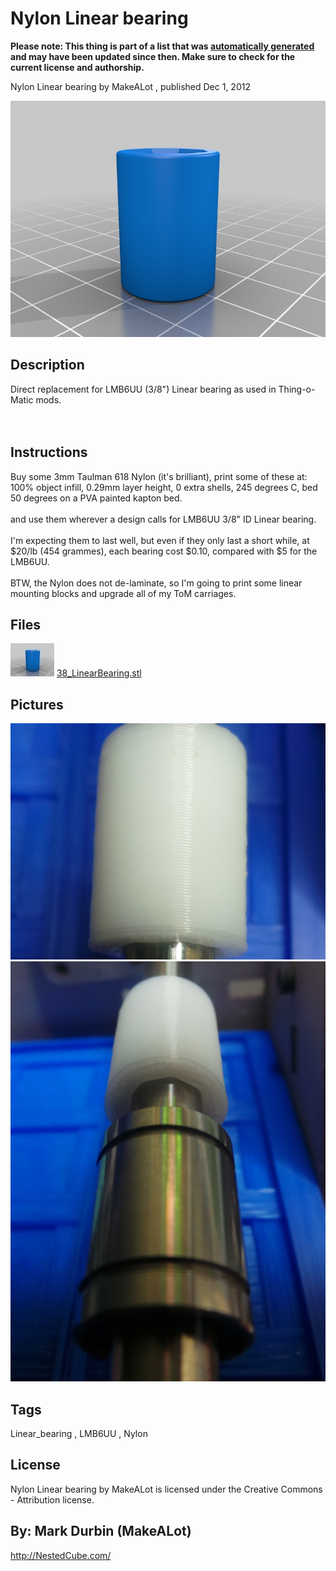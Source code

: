 Nylon Linear bearing
===============
**Please note: This thing is part of a list that was [automatically generated](https://github.com/carlosgs/export-things) and may have been updated since then. Make sure to check for the current license and authorship.**  

Nylon Linear bearing  by MakeALot , published Dec 1, 2012

![Image](img/38_LinearBearing_display_large.jpg)

Description
--------
Direct replacement for LMB6UU (3/8") Linear bearing as used in Thing-o-Matic mods.<br />
<br />
<br />

Instructions
--------
Buy some 3mm Taulman 618 Nylon (it's brilliant), print some of these at:<br />
100% object infill, 0.29mm layer height, 0 extra shells, 245 degrees C, bed 50 degrees on a PVA painted kapton bed.<br />
<br />
and use them wherever a design calls for LMB6UU 3/8" ID Linear bearing.<br />
<br />
I'm expecting them to last well, but even if they only last a short while, at $20/lb (454 grammes), each bearing cost $0.10, compared with $5 for the LMB6UU.<br />
<br />
BTW, the Nylon does not de-laminate, so I'm going to print some linear mounting blocks and upgrade all of my ToM carriages.<br />

Files
--------
[![Image](img/38_LinearBearing_preview_tinycard.jpg)](38_LinearBearing.stl)
 [ 38_LinearBearing.stl](38_LinearBearing.stl)  



Pictures
--------
![Image](img/lb_007_display_large.jpg)
![Image](img/lb_011_display_large.jpg)


Tags
--------
Linear_bearing , LMB6UU , Nylon  

  

License
--------
Nylon Linear bearing by MakeALot is licensed under the Creative Commons - Attribution license.  



By: Mark Durbin (MakeALot)
--------
<http://NestedCube.com/>
